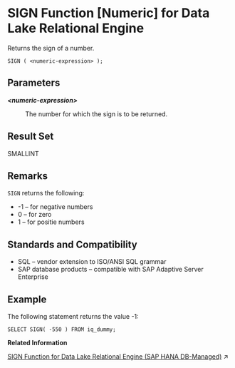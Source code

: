 <!-- loioa57ed58c84f21015bb5e803787dd27eb -->

# SIGN Function \[Numeric\] for Data Lake Relational Engine

Returns the sign of a number.



```
SIGN ( <numeric-expression> );
```



<a name="loioa57ed58c84f21015bb5e803787dd27eb__SIGN_parm1"/>

## Parameters


<dl>
<dt><b>

*<numeric-expression\>*

</b></dt>
<dd>

The number for which the sign is to be returned.



</dd>
</dl>



<a name="loioa57ed58c84f21015bb5e803787dd27eb__SIGN_returns1"/>

## Result Set

SMALLINT



<a name="loioa57ed58c84f21015bb5e803787dd27eb__SIGN_remarks1"/>

## Remarks

`SIGN` returns the following:

-   \-1 – for negative numbers
-   0 – for zero
-   1 – for positie numbers



<a name="loioa57ed58c84f21015bb5e803787dd27eb__SIGN_standards1"/>

## Standards and Compatibility

-   SQL – vendor extension to ISO/ANSI SQL grammar
-   SAP database products – compatible with SAP Adaptive Server Enterprise



<a name="loioa57ed58c84f21015bb5e803787dd27eb__SIGN_example1"/>

## Example

The following statement returns the value -1:

```
SELECT SIGN( -550 ) FROM iq_dummy;
```

**Related Information**  


[SIGN Function for Data Lake Relational Engine (SAP HANA DB-Managed)](https://help.sap.com/viewer/a898e08b84f21015969fa437e89860c8/2023_4_QRC/en-US/39dc72ab4eeb4d198cc7f4c051fa4b0d.html "Returns the sign of a number.") :arrow_upper_right:

